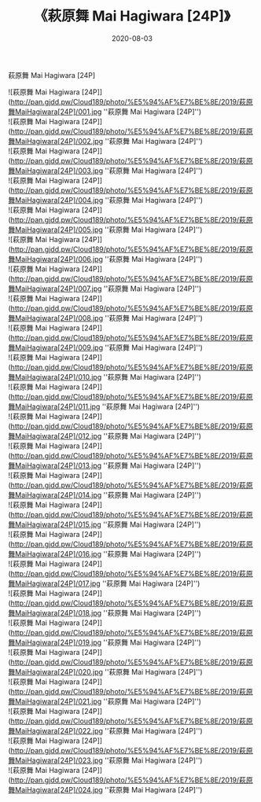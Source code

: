 ﻿---
layout: post
title:  《萩原舞 Mai Hagiwara [24P]》
date:   2020-08-03
img: http://pan.gjdd.pw/Cloud189/photo/%E5%94%AF%E7%BE%8E/2019/萩原舞MaiHagiwara[24P]/000.jpg
categories: [美女, 清纯, 唯美]
---

萩原舞 Mai Hagiwara [24P]

![萩原舞 Mai Hagiwara [24P]](http://pan.gjdd.pw/Cloud189/photo/%E5%94%AF%E7%BE%8E/2019/萩原舞MaiHagiwara[24P]/001.jpg ''萩原舞 Mai Hagiwara [24P]'') <br>
![萩原舞 Mai Hagiwara [24P]](http://pan.gjdd.pw/Cloud189/photo/%E5%94%AF%E7%BE%8E/2019/萩原舞MaiHagiwara[24P]/002.jpg ''萩原舞 Mai Hagiwara [24P]'') <br>
![萩原舞 Mai Hagiwara [24P]](http://pan.gjdd.pw/Cloud189/photo/%E5%94%AF%E7%BE%8E/2019/萩原舞MaiHagiwara[24P]/003.jpg ''萩原舞 Mai Hagiwara [24P]'') <br>
![萩原舞 Mai Hagiwara [24P]](http://pan.gjdd.pw/Cloud189/photo/%E5%94%AF%E7%BE%8E/2019/萩原舞MaiHagiwara[24P]/004.jpg ''萩原舞 Mai Hagiwara [24P]'') <br>
![萩原舞 Mai Hagiwara [24P]](http://pan.gjdd.pw/Cloud189/photo/%E5%94%AF%E7%BE%8E/2019/萩原舞MaiHagiwara[24P]/005.jpg ''萩原舞 Mai Hagiwara [24P]'') <br>
![萩原舞 Mai Hagiwara [24P]](http://pan.gjdd.pw/Cloud189/photo/%E5%94%AF%E7%BE%8E/2019/萩原舞MaiHagiwara[24P]/006.jpg ''萩原舞 Mai Hagiwara [24P]'') <br>
![萩原舞 Mai Hagiwara [24P]](http://pan.gjdd.pw/Cloud189/photo/%E5%94%AF%E7%BE%8E/2019/萩原舞MaiHagiwara[24P]/007.jpg ''萩原舞 Mai Hagiwara [24P]'') <br>
![萩原舞 Mai Hagiwara [24P]](http://pan.gjdd.pw/Cloud189/photo/%E5%94%AF%E7%BE%8E/2019/萩原舞MaiHagiwara[24P]/008.jpg ''萩原舞 Mai Hagiwara [24P]'') <br>
![萩原舞 Mai Hagiwara [24P]](http://pan.gjdd.pw/Cloud189/photo/%E5%94%AF%E7%BE%8E/2019/萩原舞MaiHagiwara[24P]/009.jpg ''萩原舞 Mai Hagiwara [24P]'') <br>
![萩原舞 Mai Hagiwara [24P]](http://pan.gjdd.pw/Cloud189/photo/%E5%94%AF%E7%BE%8E/2019/萩原舞MaiHagiwara[24P]/010.jpg ''萩原舞 Mai Hagiwara [24P]'') <br>
![萩原舞 Mai Hagiwara [24P]](http://pan.gjdd.pw/Cloud189/photo/%E5%94%AF%E7%BE%8E/2019/萩原舞MaiHagiwara[24P]/011.jpg ''萩原舞 Mai Hagiwara [24P]'') <br>
![萩原舞 Mai Hagiwara [24P]](http://pan.gjdd.pw/Cloud189/photo/%E5%94%AF%E7%BE%8E/2019/萩原舞MaiHagiwara[24P]/012.jpg ''萩原舞 Mai Hagiwara [24P]'') <br>
![萩原舞 Mai Hagiwara [24P]](http://pan.gjdd.pw/Cloud189/photo/%E5%94%AF%E7%BE%8E/2019/萩原舞MaiHagiwara[24P]/013.jpg ''萩原舞 Mai Hagiwara [24P]'') <br>
![萩原舞 Mai Hagiwara [24P]](http://pan.gjdd.pw/Cloud189/photo/%E5%94%AF%E7%BE%8E/2019/萩原舞MaiHagiwara[24P]/014.jpg ''萩原舞 Mai Hagiwara [24P]'') <br>
![萩原舞 Mai Hagiwara [24P]](http://pan.gjdd.pw/Cloud189/photo/%E5%94%AF%E7%BE%8E/2019/萩原舞MaiHagiwara[24P]/015.jpg ''萩原舞 Mai Hagiwara [24P]'') <br>
![萩原舞 Mai Hagiwara [24P]](http://pan.gjdd.pw/Cloud189/photo/%E5%94%AF%E7%BE%8E/2019/萩原舞MaiHagiwara[24P]/016.jpg ''萩原舞 Mai Hagiwara [24P]'') <br>
![萩原舞 Mai Hagiwara [24P]](http://pan.gjdd.pw/Cloud189/photo/%E5%94%AF%E7%BE%8E/2019/萩原舞MaiHagiwara[24P]/017.jpg ''萩原舞 Mai Hagiwara [24P]'') <br>
![萩原舞 Mai Hagiwara [24P]](http://pan.gjdd.pw/Cloud189/photo/%E5%94%AF%E7%BE%8E/2019/萩原舞MaiHagiwara[24P]/018.jpg ''萩原舞 Mai Hagiwara [24P]'') <br>
![萩原舞 Mai Hagiwara [24P]](http://pan.gjdd.pw/Cloud189/photo/%E5%94%AF%E7%BE%8E/2019/萩原舞MaiHagiwara[24P]/019.jpg ''萩原舞 Mai Hagiwara [24P]'') <br>
![萩原舞 Mai Hagiwara [24P]](http://pan.gjdd.pw/Cloud189/photo/%E5%94%AF%E7%BE%8E/2019/萩原舞MaiHagiwara[24P]/020.jpg ''萩原舞 Mai Hagiwara [24P]'') <br>
![萩原舞 Mai Hagiwara [24P]](http://pan.gjdd.pw/Cloud189/photo/%E5%94%AF%E7%BE%8E/2019/萩原舞MaiHagiwara[24P]/021.jpg ''萩原舞 Mai Hagiwara [24P]'') <br>
![萩原舞 Mai Hagiwara [24P]](http://pan.gjdd.pw/Cloud189/photo/%E5%94%AF%E7%BE%8E/2019/萩原舞MaiHagiwara[24P]/022.jpg ''萩原舞 Mai Hagiwara [24P]'') <br>
![萩原舞 Mai Hagiwara [24P]](http://pan.gjdd.pw/Cloud189/photo/%E5%94%AF%E7%BE%8E/2019/萩原舞MaiHagiwara[24P]/023.jpg ''萩原舞 Mai Hagiwara [24P]'') <br>
![萩原舞 Mai Hagiwara [24P]](http://pan.gjdd.pw/Cloud189/photo/%E5%94%AF%E7%BE%8E/2019/萩原舞MaiHagiwara[24P]/024.jpg ''萩原舞 Mai Hagiwara [24P]'') <br>
